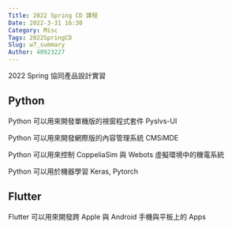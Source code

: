 ```yaml
---
Title: 2022 Spring CD 課程
Date: 2022-3-31 16:30
Category: Misc
Tags: 2022SpringCD
Slug: w7_summary
Author: 40923227
---
```


2022 Spring 協同產品設計實習

Python
----
Python 可以用來開發單機版的視窗程式套件 Pyslvs-UI

Python 可以用來開發網際版的內容管理系統 CMSiMDE

Python 可以用來控制 CoppeliaSim 與 Webots 虛擬環境中的機電系統

Python 可以用於機器學習 Keras, Pytorch


Flutter
----

Flutter 可以用來開發跨 Apple 與 Android 手機與平板上的 Apps

<!-- PELICAN_END_SUMMARY -->
